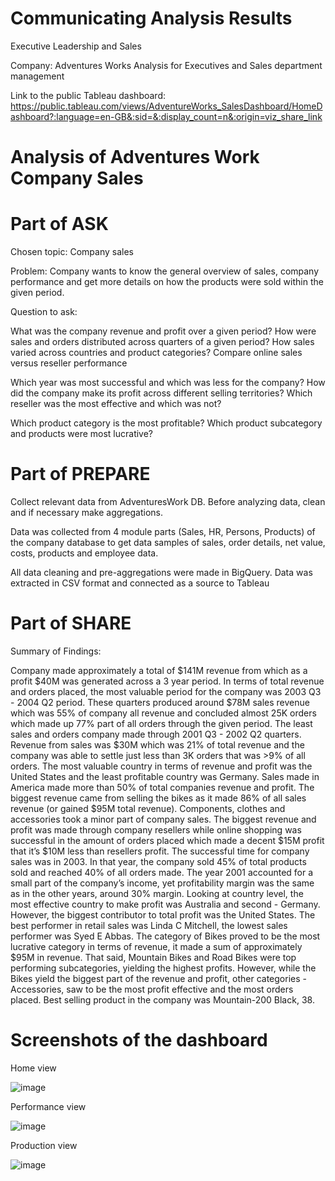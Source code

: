 # Communicating Analysis Results
Executive Leadership and Sales

Company: Adventures Works
Analysis for Executives and Sales department management

Link to the public Tableau dashboard: 
https://public.tableau.com/views/AdventureWorks_SalesDashboard/HomeDashboard?:language=en-GB&:sid=&:display_count=n&:origin=viz_share_link

# Analysis of Adventures Work Company Sales

# Part of ASK

Chosen topic: Company sales

Problem: Company wants to know the general overview of sales, company performance and get more details on how the products were sold within the given period.

Question to ask:

What was the company revenue and profit over a given period?
How were sales and orders distributed across quarters of a given period?
How sales varied across countries and product categories?
Compare online sales versus reseller performance

Which year was most successful and which was less for the company?
How did the company make its profit across different selling territories?
Which reseller was the most effective and which was not?

Which product category is the most profitable?
Which product subcategory and products were most lucrative?

# Part of PREPARE

Collect relevant data from AdventuresWork DB. Before analyzing data, clean and if necessary  make aggregations.

Data was collected from 4 module parts (Sales, HR, Persons, Products) of the company database to get data samples of sales, order details, net value, costs, products and employee data.

All data cleaning and pre-aggregations were made in BigQuery.
Data was extracted in CSV format and connected as a source to Tableau




# Part of SHARE

Summary of Findings:

Company made approximately a total of $141M revenue from which as a profit $40M was generated across a 3 year period.
In terms of total revenue and orders placed, the most valuable period for the company was 2003 Q3 - 2004 Q2 period. These quarters produced around $78M sales revenue which was 55% of company all revenue and concluded almost 25K orders which made up 77% part of all orders through the given period. The least sales and orders company made through 2001 Q3 - 2002 Q2 quarters. Revenue from sales was $30M which was 21% of total revenue and the company was able to settle just less than 3K orders that was >9% of all orders.
The most valuable country in terms of revenue and profit was the United States and the least profitable country was Germany. Sales made in America made more than 50% of total companies revenue and profit.
The biggest revenue came from selling the bikes as it made 86% of all sales revenue (or gained $95M total revenue). Components, clothes and accessories took a minor part of company sales.
The biggest revenue and profit was made through company resellers while online shopping was successful in the amount of orders placed which made a decent $15M profit that it’s $10M less than resellers profit.
The successful time for company sales was in 2003. In that year, the company sold 45% of total products sold and reached 40% of all orders made. The year 2001 accounted for a small part of the company’s income, yet profitability margin was the same as in the other years, around 30% margin.
Looking at country level, the most effective country to make profit was Australia and second - Germany. However, the biggest contributor to total profit was the United States.
The best performer in retail sales was Linda C Mitchell, the lowest sales performer was Syed E Abbas.
The category of Bikes proved to be the most lucrative category in terms of revenue, it made a sum of approximately $95M in revenue. That said, Mountain Bikes and Road Bikes were top performing subcategories, yielding the highest profits. However, while the Bikes yield the biggest part of the revenue and profit, other categories - Accessories, saw to be the most profit effective and the most orders placed. 
Best selling product in the company was Mountain-200 Black, 38.

# Screenshots of the dashboard

Home view

![image](https://github.com/JonasLauri/AdventuresWork_Sales_Dashboard/assets/31222361/393cca5c-22b5-4000-bfa1-86758a2f7894)

Performance view

![image](https://github.com/JonasLauri/AdventuresWork_Sales_Dashboard/assets/31222361/e8dae4f6-7e63-4ea1-a93f-f62c7226e26c)

Production view

![image](https://github.com/JonasLauri/AdventuresWork_Sales_Dashboard/assets/31222361/8928c678-901b-4340-a038-b395567a15b8)

